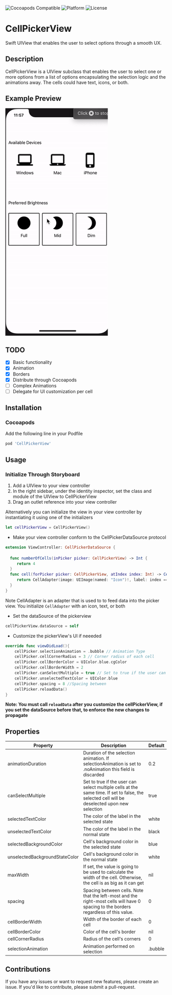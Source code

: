 ![Cocoapods Compatible](https://img.shields.io/cocoapods/v/CellPickerView.svg)
![Platform](https://img.shields.io/cocoapods/p/CellPickerView.svg)
![License](https://img.shields.io/cocoapods/l/CellPickerView.svg)

# CellPickerView
Swift UIView that enables the user to select options through a smooth UX.

## Description
CellPickerView is a UIView subclass that enables the user to select one or more options from a list of options encapsulating the selection logic and the animations away. The cells could have text, icons, or both.

## Example Preview
![Preview](https://github.com/EssamEmad/CellPickerView/blob/AddDocumentation/screenshots/preview.gif)
## TODO
- [X] Basic functionality
- [X] Animation
- [X] Borders
- [X] Distribute through Cocoapods
- [ ] Complex Animations
- [ ] Delegate for UI customization per cell

## Installation

### Cocoapods

Add the following line in your Podfile

```ruby
pod 'CellPickerView'
```

## Usage

### Initialize Through Storyboard

1. Add a UIView to your view controller
2. In the right sidebar, under the identity inspector, set the class and module of the UIView to CellPickerView 
3. Drag an outlet reference into your view controller

Alternatively you can initialize the view in your view controller by instantiating it using one of the initializers

```Swift
let cellPickerView = CellPickerView()
```

* Make your view controller conform to the CellPickerDataSource protocol
```Swift
extension ViewController: CellPickerDataSource {

  func numberOfCells(inPicker picker: CellPickerView) -> Int {
     return 4
  }
  func cell(forPicker picker: CellPickerView, atIndex index: Int) -> CellAdapter {
     return CellAdapter(image: UIImage(named: "Icon")!, label: index == 0 ? "Foo")
  }
}
```
Note CellAdapter is an adapter that is used to to feed data into the picker view. You initialize ```CellAdapter``` with an icon, text, or both

* Set the dataSource of the pickerview
```Swift
cellPickerView.dataSource = self
```

* Customize the pickerView's UI if neeeded

```Swift
override func viewDidLoad(){
    cellPicker.selectionAnimation = .bubble // Animation Type
    cellPicker.cellCornerRadius = 3 // Corner radius of each cell
    cellPicker.cellBorderColor = UIColor.blue.cgColor
    cellPicker.cellBorderWidth = 2
    cellPicker.canSelectMultiple = true // Set to true if the user can select multiple cells at the same time. If set to false the user's selection will be deselected upon new selection.
    cellPicker.unselectedTextColor = UIColor.blue
    cellPicker.spacing = 8 //Spacing between 
    cellPicker.reloadData()
}
```
**Note: You must call ```reloadData``` after you customize the cellPickerView, if you set the dataSource before that, to enforce the new changes to propagate**

## Properties

| Property                       | Description                                                                                                                                  | Default |
|--------------------------------|----------------------------------------------------------------------------------------------------------------------------------------------|---------|
| animationDuration              | Duration of the selection animation. If selectionAnimation is set to .noAnimation this field is discarded                                    | 0.2     |
| canSelectMultiple              | Set to true if the user can select multiple cells at the same time. If set to false, the selected cell will be deselected upon new selection | true    |
| selectedTextColor              | The color of the label in the selected state                                                                                                 | white   |
| unselectedTextColor            | The color of the label in the normal state                                                                                                   | black   |
| selectedBackgroundColor        | Cell's background color in the selected state                                                                                                | blue    |
| unselectedBackgroundStateColor | Cell's background color in the normal state                                                                                                  | white   |
| maxWidth                       | If set, the value is going to be used to calculate the width of the cell. Otherwise, the cell is as big as it can get                        | nil     |
| spacing                        | Spacing between cells. Note that the left-most and the right-most cells will have 0 spacing to the borders regardless of this value.         | 0       |
| cellBorderWidth                | Width of the border of each cell                                                                                                             | 0       |
| cellBorderColor                | Color of the cell's border                                                                                                                   | nil     |
| cellCornerRadius               | Radius of the cell's corners                                                                                                                 | 0       |
| selectionAnimation             | Animation performed on selection                                                                                                             | .bubble |

## Contributions
If you have any issues or want to request new features, please create an issue. If you'd like to contribute, please submit a pull-request.
